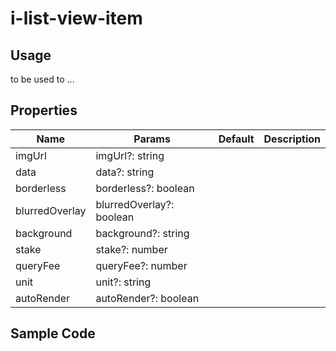 # i-list-view-item

## Usage

to be used to ...

## Properties

| Name           | Params                   | Default | Description |
| -------------- | ------------------------ | ------- | ----------- |
| imgUrl         | imgUrl?: string          |         |             |
| data           | data?: string            |         |             |
| borderless     | borderless?: boolean     |         |             |
| blurredOverlay | blurredOverlay?: boolean |         |             |
| background     | background?: string      |         |             |
| stake          | stake?: number           |         |             |
| queryFee       | queryFee?: number        |         |             |
| unit           | unit?: string            |         |             |
| autoRender     | autoRender?: boolean     |         |             |

## Sample Code
